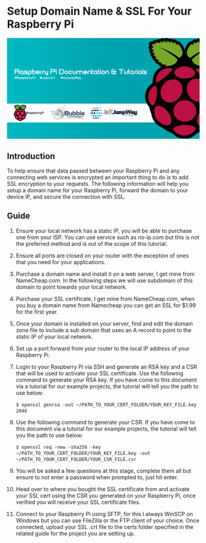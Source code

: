 
# Setup Domain Name & SSL For Your Raspberry Pi

![TechBubble IoT JumpWay Docs](../images/main/Raspberry-Pi-Documentation.png)

## Introduction

To help ensure that data passed between your Raspberry Pi and any connecting web services is encrypted an important thing to do is to add SSL encryption to your requests. The following information will help you setup a domain name for your Raspberry Pi, forward the domain to your device IP, and secure the connection with SSL.

## Guide

1. Ensure your local network has a static IP, you will be able to purchase one from your ISP. You can use service such as no-ip.com but this is not the preferred method and is out of the scope of this tutorial.

2. Ensure all ports are closed on your router with the exception of ones that you need for your applications.

3. Purchase a domain name and install it on a web server, I get mine from NameCheap.com. In the following steps we will use subdomain of this domain to point towards your local network.

4. Purchase your SSL certificate, I get mine from NameCheap.com, when you buy a domain name from Namecheap you can get an SSL for $1.99 for the first year.

5. Once your domain is installed on your server, find and edit the domain zone file to include a sub domain that uses an A record to point to the static IP of your local network.

6. Set up a port forward from your router to the local IP address of your Raspberry Pi.

7. Login to your Raspberry Pi via SSH and generate an RSA key and a CSR that will be used to activate your SSL certificate. Use the following command to generate your RSA key. If you have come to this document via a tutorial for our example projects, the tutorial will tell you the path to use below:

    ```
    $ openssl genrsa -out ~/PATH_TO_YOUR_CERT_FOLDER/YOUR_KEY_FILE.key 2048
    ```

8. Use the following command to generate your CSR. If you have come to this document via a tutorial for our example projects, the tutorial will tell you the path to use below:

    ```
    $ openssl req -new -sha256 -key ~/PATH_TO_YOUR_CERT_FOLDER/YOUR_KEY_FILE.key -out ~/PATH_TO_YOUR_CERT_FOLDER/YOUR_CSR_FILE.csr
    ```


9. You will be asked a few questions at this stage, complete them all but ensure to not enter a password when prompted to, just hit enter.

10. Head over to where you bought the SSL certificate from and activate your SSL cert using the CSR you generated on your Raspberry Pi, once verified you will receive your SSL certificate files.

11. Connect to your Raspberry Pi using SFTP, for this I always WinSCP on Windows but you can use FileZilla or the FTP client of your choice. Once connected, upload your SSL .crt file to the certs folder specified in the related guide for the project you are setting up.